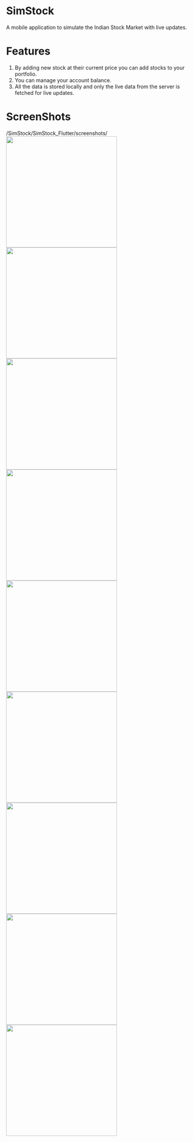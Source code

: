 # SimStock
A mobile application to simulate the Indian Stock Market with live updates.

# Features

1. By adding new stock at their current price you can add stocks to your portfolio.
2. You can manage your account balance.
3. All the data is stored locally and only the live data from the server is fetched for live updates.

# ScreenShots
/SimStock/SimStock_Flutter/screenshots/
<img src="https://github.com/akhilesh11/SimStock/blob/master/SimStock_Flutter/screenshots/1.png?raw=true" width="300">
<img src="https://github.com/akhilesh11/SimStock/blob/master/SimStock_Flutter/screenshots/2.png?raw=true" width="300">
<img src="https://github.com/akhilesh11/SimStock/blob/master/SimStock_Flutter/screenshots/3.png?raw=true" width="300">
<img src="https://github.com/akhilesh11/SimStock/blob/master/SimStock_Flutter/screenshots/4.png?raw=true" width="300">
<img src="https://github.com/akhilesh11/SimStock/blob/master/SimStock_Flutter/screenshots/5.png?raw=true" width="300">
<img src="https://github.com/akhilesh11/SimStock/blob/master/SimStock_Flutter/screenshots/6.png?raw=true" width="300">
<img src="https://github.com/akhilesh11/SimStock/blob/master/SimStock_Flutter/screenshots/7.png?raw=true" width="300">
<img src="https://github.com/akhilesh11/SimStock/blob/master/SimStock_Flutter/screenshots/8.png?raw=true" width="300">
<img src="https://github.com/akhilesh11/SimStock/blob/master/SimStock_Flutter/screenshots/9.png?raw=true" width="300">
